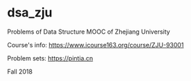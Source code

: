 # dsa_zju

Problems of Data Structure MOOC of Zhejiang University

Course's info: <https://www.icourse163.org/course/ZJU-93001>

Problem sets: <https://pintia.cn>

Fall 2018
